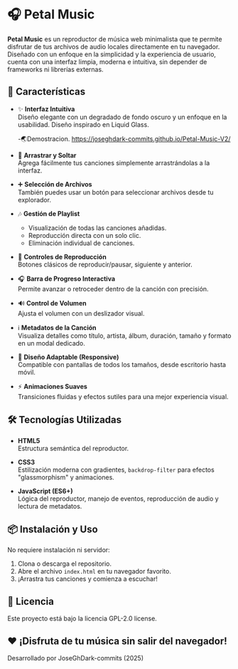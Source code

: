 # 🎧 Petal Music 

**Petal Music** es un reproductor de música web minimalista que te permite disfrutar de tus archivos de audio locales directamente en tu navegador. Diseñado con un enfoque en la simplicidad y la experiencia de usuario, cuenta con una interfaz limpia, moderna e intuitiva, sin depender de frameworks ni librerías externas.

## 🚀 Características

- ✨ **Interfaz Intuitiva**  
  Diseño elegante con un degradado de fondo oscuro y un enfoque en la usabilidad.
  Diseño inspirado en Liquid Glass.

  -🌏Demostracion.
  https://joseghdark-commits.github.io/Petal-Music-V2/

- 📂 **Arrastrar y Soltar**  
  Agrega fácilmente tus canciones simplemente arrastrándolas a la interfaz.

- ➕ **Selección de Archivos**  
  También puedes usar un botón para seleccionar archivos desde tu explorador.

- 🎶 **Gestión de Playlist**  
  - Visualización de todas las canciones añadidas.  
  - Reproducción directa con un solo clic.  
  - Eliminación individual de canciones.

- 🎵 **Controles de Reproducción**  
  Botones clásicos de reproducir/pausar, siguiente y anterior.

- 🎧 **Barra de Progreso Interactiva**  
  Permite avanzar o retroceder dentro de la canción con precisión.

- 🔊 **Control de Volumen**  
  Ajusta el volumen con un deslizador visual.

- ℹ️ **Metadatos de la Canción**  
  Visualiza detalles como título, artista, álbum, duración, tamaño y formato en un modal dedicado.

- 📱 **Diseño Adaptable (Responsive)**  
  Compatible con pantallas de todos los tamaños, desde escritorio hasta móvil.

- ⚡ **Animaciones Suaves**  
  Transiciones fluidas y efectos sutiles para una mejor experiencia visual.

## 🛠️ Tecnologías Utilizadas

- **HTML5**  
  Estructura semántica del reproductor.

- **CSS3**  
  Estilización moderna con gradientes, `backdrop-filter` para efectos "glassmorphism" y animaciones.

- **JavaScript (ES6+)**  
  Lógica del reproductor, manejo de eventos, reproducción de audio y lectura de metadatos.

## 📦 Instalación y Uso

No requiere instalación ni servidor:  
1. Clona o descarga el repositorio.  
2. Abre el archivo `index.html` en tu navegador favorito. 
3. ¡Arrastra tus canciones y comienza a escuchar!

## 📝 Licencia

Este proyecto está bajo la licencia GPL-2.0 license.

## ❤️ ¡Disfruta de tu música sin salir del navegador!
Desarrollado por JoseGhDark-commits (2025) 



